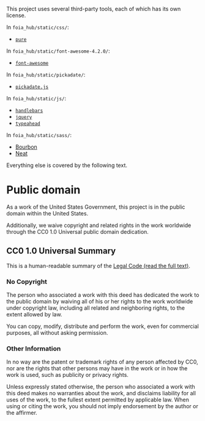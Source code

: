 This project uses several third-party tools, each of which has its own license.

In `foia_hub/static/css/`:

* [`pure`](https://github.com/yahoo/pure/blob/cb8704cc167c7e8e7c7fbf7c5ec60cdc6e9987df/LICENSE.md)

In `foia_hub/static/font-awesome-4.2.0/`:

* [`font-awesome`](https://github.com/FortAwesome/Font-Awesome/blob/41b9ed01103e6820c3cb043ba7ddab30ecd3f4c0/README.md#license)

In `foia_hub/static/pickadate/`:

* [`pickadate.js`](https://github.com/amsul/pickadate.js/blob/7d08128177ff1512f8eae7aab5655d799193c833/LICENSE.md)

In `foia_hub/static/js/`:

* [`handlebars`](https://github.com/wycats/handlebars.js/blob/752a28f24c202cce85068f9c07f6997babc5f6b1/LICENSE)
* [`jquery`](https://github.com/jquery/jquery/blob/e0673dfedb9ad07d8e68f28a54453b975c412c33/LICENSE.txt)
* [`typeahead`](https://github.com/twitter/typeahead.js/blob/0fd2467baa3e0593b91794b485be0bd725b7d2cb/LICENSE)

In `foia_hub/static/sass/`:

* [Bourbon](https://github.com/thoughtbot/bourbon/blob/9d89e3f5af10ee39bfccb7be15b147448c670825/LICENSE.md)
* [Neat](https://github.com/thoughtbot/neat/blob/ba9c78933a7d18e0e6aa3bcf035c486a04b8c8a6/LICENSE.md)

Everything else is covered by the following text.


# Public domain

As a work of the United States Government, this project is in the
public domain within the United States.

Additionally, we waive copyright and related rights in the work
worldwide through the CC0 1.0 Universal public domain dedication.

## CC0 1.0 Universal Summary

This is a human-readable summary of the
[Legal Code (read the full text)](https://creativecommons.org/publicdomain/zero/1.0/legalcode).

### No Copyright

The person who associated a work with this deed has dedicated the work to
the public domain by waiving all of his or her rights to the work worldwide
under copyright law, including all related and neighboring rights, to the
extent allowed by law.

You can copy, modify, distribute and perform the work, even for commercial
purposes, all without asking permission.

### Other Information

In no way are the patent or trademark rights of any person affected by CC0,
nor are the rights that other persons may have in the work or in how the
work is used, such as publicity or privacy rights.

Unless expressly stated otherwise, the person who associated a work with
this deed makes no warranties about the work, and disclaims liability for
all uses of the work, to the fullest extent permitted by applicable law.
When using or citing the work, you should not imply endorsement by the
author or the affirmer.
